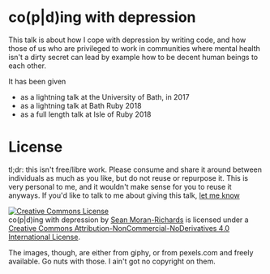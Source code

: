 # co(p|d)ing with depression

This talk is about how I cope with depression by writing code, and how those of us who are privileged to work in communities where mental health isn't a dirty secret can lead by example how to be decent human beings to each other.

It has been given

- as a lightning talk at the University of Bath, in 2017
- as a lightning talk at Bath Ruby 2018
- as a full length talk at Isle of Ruby 2018

# License

tl;dr: this isn't free/libre work. Please consume and share it around between individuals as much as you like, but do not reuse or repurpose it. This is very personal to me, and it wouldn't make sense for you to reuse it anyways. If you'd like to talk to me about giving this talk, [let me know](mailto:sn@grz.li)

<a rel="license" href="http://creativecommons.org/licenses/by-nc-nd/4.0/"><img
alt="Creative Commons License" style="border-width:0"
src="https://i.creativecommons.org/l/by-nc-nd/4.0/88x31.png" /></a><br /><span
xmlns:dct="http://purl.org/dc/terms/" property="dct:title">co(p|d)ing with
depression</span> by <a xmlns:cc="http://creativecommons.org/ns#"
href="https://grz.li/coding-depression" property="cc:attributionName"
rel="cc:attributionURL">Sean Moran-Richards</a> is licensed under a <a
rel="license" href="http://creativecommons.org/licenses/by-nc-nd/4.0/">Creative
Commons Attribution-NonCommercial-NoDerivatives 4.0 International License</a>.

The images, though, are either from giphy, or from pexels.com and freely available. Go nuts with those. I ain't got no copyright on them.
